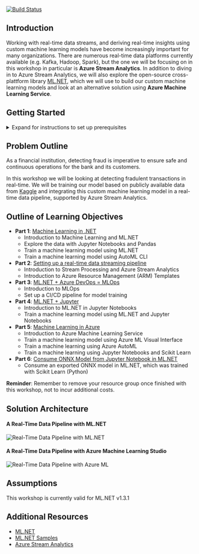 [![Build Status](https://dev.azure.com/aslotte/mldotnet-workshop-fraud-detection/_apis/build/status/aslotte.mldotnet-real-time-data-streaming-workshop?branchName=master)](https://dev.azure.com/aslotte/mldotnet-workshop-fraud-detection/_build/latest?definitionId=3&branchName=master)

## Introduction
Working with real-time data streams, and deriving real-time insights using custom machine learning models have become increasingly important for many organizations. There are numerous real-time data platforms currently available (e.g. Kafka, Hadoop, Spark), but the one we will be focusing on in this workshop in particular is **Azure Stream Analytics**. In addition to diving in to Azure Stream Analytics, we will also explore the open-source cross-plattform library [ML.NET](https://github.com/dotnet/machinelearning), which we will use to build our custom machine learning models and look at an alternative solution using **Azure Machine Learning Service**.

## Getting Started
<details>
  <summary>Expand for instructions to set up prerequisites</summary>
  <p>
  <ol>
    <li><b>Download the .NET Core SDK</b></li>
   <ol>
      <li>Go to <a href="https://dotnet.microsoft.com/download">the following page to download the SDK</a></li>
      <li>Select the correct tab for your operating system (e.g. Windows, Linux or Mac) </li>
      <li>Click on the <b>Build Apps</b> download option <img src="https://github.com/aslotte/mldotnet-real-time-data-streaming-workshop/blob/master/instructions/images/download-dotnetcoresdk.PNG"></li>
      <li>Open the installer once the download is complete and follow provided instructions </li>
  </ol>
    </br>
   <li><b>Install VS Code</b></li>
   <ol>
      <li>Go to <a href="https://code.visualstudio.com/download">the following page to download the VS Code</a></li>
      <li>Select the correct installation for your operating system (e.g. Windows, Linux or Mac)<img src="https://github.com/aslotte/mldotnet-real-time-data-streaming-workshop/blob/master/instructions/images/download-vscode.PNG"> </li>
      <li>Open the installer once the download is complete and follow provided instructions </li>
     <li>Open VS Code once the installation is complete</li>
  </ol>  
  </br>
   <li><b>Install the C# Extension</b></li>
   <ol>
      <li>In VS Code, select View -> Extensions<img src="https://github.com/aslotte/mldotnet-real-time-data-streaming-workshop/blob/master/instructions/images/vscode-opening-extensions.png"></li>
     <li>Search for <b>C#</b></li> 
     <li>Click <b>Install</b><img src="https://github.com/aslotte/mldotnet-real-time-data-streaming-workshop/blob/master/instructions/images/vscode-install-csharpextension.png"></li>      
  </ol>   
  </br>
   <li><b>Install the Azure Functions Extension</b></li>
   <ol>
      <li>In VS Code, select View -> Extensions<img src="https://github.com/aslotte/mldotnet-real-time-data-streaming-workshop/blob/master/instructions/images/vscode-opening-extensions.png"></li>
     <li>Search for <b>Azure Function</b></li> 
     <li>Click <b>Install</b><img src="https://github.com/aslotte/mldotnet-real-time-data-streaming-workshop/blob/master/instructions/images/vscode-install-azurefunctionextension.png"></li>      
  </ol>  
  </br>
   <li><b>Install the ML.NET CLI</b></li>
    <ol>
      <li>In VS Code, select Terminal -> New Terminal to open a new terminal window<img src="https://github.com/aslotte/mldotnet-real-time-data-streaming-workshop/blob/master/instructions/images/vscode-open-terminal.png"></li>
      <li>In the terminal, enter <code>dotnet tool install -g mlnet</code> and hit enter<img src="https://github.com/aslotte/mldotnet-real-time-data-streaming-workshop/blob/master/instructions/images/vscode-terminal-installcli.PNG"></li>
    </ol>
    </br>
   <li><b>Clone the repository</b></li>
    <ol>
      <li>In VS Code, select Terminal -> New Terminal to open a new terminal window<img src="https://github.com/aslotte/mldotnet-real-time-data-streaming-workshop/blob/master/instructions/images/vscode-open-terminal.png"></li>
      <li>In the terminal, enter <code>cd C:\</code> and hit enter</li>
      <li>In the terminal, enter <code>git clone https://github.com/aslotte/mldotnet-real-time-data-streaming-workshop.git</code> and hit enter to clone the repository to the C: drive. </br><b>Note:</b> Feel free to clone the repository elsewhere, just make sure to adjust the path in instructions to follow. Furthermore, the repository is also available on provided USB memory sticks, in case the internet bandwidth is not sufficient.<img src="https://github.com/aslotte/mldotnet-real-time-data-streaming-workshop/blob/master/instructions/images/vscode-clone-repo.PNG"></li>
    </ol>   
    </br>
   <li><b>Download the data</b></li>
    <ol>
      <li>There are three (3) ways to get the data we will be working with. Please choose the most convenient for you:</li>
        <ol>
          <li>Download the data from provided USB Memory sticks (download the .zip file and extract it on your local computer)</li>
          <li>Download the data from <a href="https://bit.ly/2NC5P7f">here</a>
          <li>Download the data from <a href="https://www.kaggle.com/ntnu-testimon/paysim1">Kaggle</a> (requires free account)
        </ol>
    </ol>   
    </br>
   <li><b>Create a free Azure subscription</b></li>
       <ol>
          <li>Go to <a href="https://azure.microsoft.com/en-us/free/">Azure</a> to create a free trial account<img src="https://github.com/aslotte/mldotnet-real-time-data-streaming-workshop/blob/master/instructions/images/azure-trial-1.PNG"></li>
          <li>Enter your contact information and click <b>Next</b><img src="https://github.com/aslotte/mldotnet-real-time-data-streaming-workshop/blob/master/instructions/images/azure-trial-2.PNG"></li>
  <li>Fill in your credit card information and click Next. </br><b>Note that this is only used to verify your identify, you'll not be charged.<img src="https://github.com/aslotte/mldotnet-real-time-data-streaming-workshop/blob/master/instructions/images/azure-trial-3.PNG"></b></li>
  <li>Check the checkbox to agree to terms and conditions and click <b>Sign-up</b><img src="https://github.com/aslotte/mldotnet-real-time-data-streaming-workshop/blob/master/instructions/images/azure-trial-4.PNG"></li>
    </ol> 
    </br>
   <li><b>Create an Outlook e-mail</b></li>
       <ol>
          <li>Go to <a href="https://outlook.live.com/owa/">Outlook</a> to create a free Outlook account<img src="https://github.com/aslotte/mldotnet-real-time-data-streaming-workshop/blob/master/instructions/images/outlook-1.PNG"></li>
    <li>Follow the provided instructions</li>
      </ol>
   </br>
   <li><b>Download Azure Storage Explorer (required for part 3)</b></li>
       <ol>
          <li><a href="https://azure.microsoft.com/en-us/features/storage-explorer/">Download Azure Storage Explorer</a>. Make sure to select the correct OS.<img src="https://github.com/aslotte/mldotnet-real-time-data-streaming-workshop/blob/master/instructions/images/azure-storage-explorer.PNG"></li>
  <li>Open the installer</li>
    <li>Follow the provided instructions</li>
      </ol>
      </br>
      <p>Note to macOS users: If the web site downloads an .exe file even after selecting the macOS option please, download the macOS version from <a href="https://docs.microsoft.com/en-us/azure/vs-azure-tools-storage-explorer-relnotes">here</a>.</p>
  </ol>
  </p>
</details>

## Problem Outline
As a financial institution, detecting fraud is imperative to ensure safe and continuous operations for the bank and its customers.  

In this workshop we will be looking at detecting fradulent transactions in real-time. We will be training our model based on publicly available data from [Kaggle](https://www.kaggle.com/ntnu-testimon/paysim1) and integrating this custom machine learning model in a real-time data pipeline, supported by Azure Stream Analytics.

## Outline of Learning Objectives
- **Part 1**: [Machine Learning in .NET](https://github.com/aslotte/mldotnet-real-time-data-streaming-workshop/blob/master/instructions/part1-ml.md)
  - Introduction to Machine Learning and ML.NET
  - Explore the data with Jupyter Notebooks and Pandas
  - Train a machine learning model using ML.NET
  - Train a machine learning model using AutoML CLI
- **Part 2**: [Setting up a real-time data streaming pipeline](https://github.com/aslotte/mldotnet-real-time-data-streaming-workshop/blob/master/instructions/part2-streaming.md)
  - Introduction to Stream Processing and Azure Stream Analytics
  - Introduction to Azure Resource Management (ARM) Templates
- **Part 3**: [ML.NET + Azure DevOps = MLOps](https://github.com/aslotte/mldotnet-real-time-data-streaming-workshop/blob/master/instructions/part6-mlops.md)
  - Introduction to MLOps
  - Set up a CI/CD pipeline for model training
- **Part 4**: [ML.NET + Jupyter](https://github.com/aslotte/mldotnet-real-time-data-streaming-workshop/blob/master/instructions/part5-mlnet-jupyter.md)
  - Introduction to ML.NET in Jupyter Notebooks
  - Train a machine learning model using ML.NET and Jupyter Notebooks  
- **Part 5**: [Machine Learning in Azure](https://github.com/aslotte/mldotnet-real-time-data-streaming-workshop/blob/master/instructions/part3-azureml.md)
  - Introduction to Azure Machine Learning Service
  - Train a machine learning model using Azure ML Visual Interface
  - Train a machine learning using Azure AutoML
  - Train a machine learning using Jupyter Notebooks and  Scikit Learn
- **Part 6**: [Consume ONNX Model from Jupyter Notebook in ML.NET](https://github.com/aslotte/mldotnet-real-time-data-streaming-workshop/blob/master/instructions/part3-consume-onnx-model.md)
  - Consume an exported ONNX model in ML.NET, which was trained with Scikit Learn (Python)
  
**Reminder**: Remember to remove your resource group once finished with this workshop, not to incur additional costs.
  
## Solution Architecture 
#### A Real-Time Data Pipeline with ML.NET
![Real-Time Data Pipeline with ML.NET](https://github.com/aslotte/mldotnet-real-time-data-streaming-workshop/blob/master/instructions/images/Solution%20Architecture%20-%20ML.NET.png)


#### A Real-Time Data Pipeline with Azure Machine Learning Studio
![Real-Time Data Pipeline with Azure ML](https://github.com/aslotte/mldotnet-real-time-data-streaming-workshop/blob/master/instructions/images/Solution%20Architecture%20-%20Azure%20ML.png)

## Assumptions
This workshop is currently valid for ML.NET v1.3.1

## Additional Resources
- [ML.NET](https://github.com/dotnet/machinelearning)
- [ML.NET Samples](https://github.com/dotnet/machinelearning-samples)
- [Azure Stream Analytics](https://docs.microsoft.com/en-us/azure/stream-analytics/stream-analytics-introduction)

